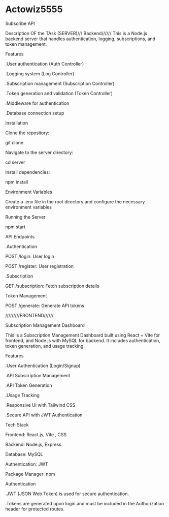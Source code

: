 # Actowiz5555

Subscribe API

Description OF the TAsk (SERVER)/// Backend////// This is a Node.js backend server that handles authentication, logging, subscriptions, and token management.

Features

.User authentication (Auth Controller)

.Logging system (Log Controller)

.Subscription management (Subscription Controller)

.Token generation and validation (Token Controller)

.Middleware for authentication

.Database connection setup

Installation

Clone the repository:

git clone

Navigate to the server directory:

cd server

Install dependencies:

npm install

Environment Variables

Create a .env file in the root directory and configure the necessary environment variables

Running the Server

npm start

API Endpoints

.Authentication

POST /login: User login

POST /register: User registration

.Subscription

GET /subscription: Fetch subscription details

Token Management

POST /generate: Generate API tokens

/////////FRONTEND//////

Subscription Management Dashboard

This is a Subscription Management Dashboard built using React + Vite for frontend, and Node.js with MySQL for backend. It includes authentication, token generation, and usage tracking.

Features

.User Authentication (Login/Signup)

.API Subscription Management

.API Token Generation

.Usage Tracking

.Responsive UI with Tailwind CSS

.Secure API with JWT Authentication

Tech Stack

Frontend: React.js, Vite , CSS

Backend: Node.js, Express

Database: MySQL

Authentication: JWT

Package Manager: npm

Authentication

.JWT (JSON Web Token) is used for secure authentication.

.Tokens are generated upon login and must be included in the Authorization header for protected routes.
